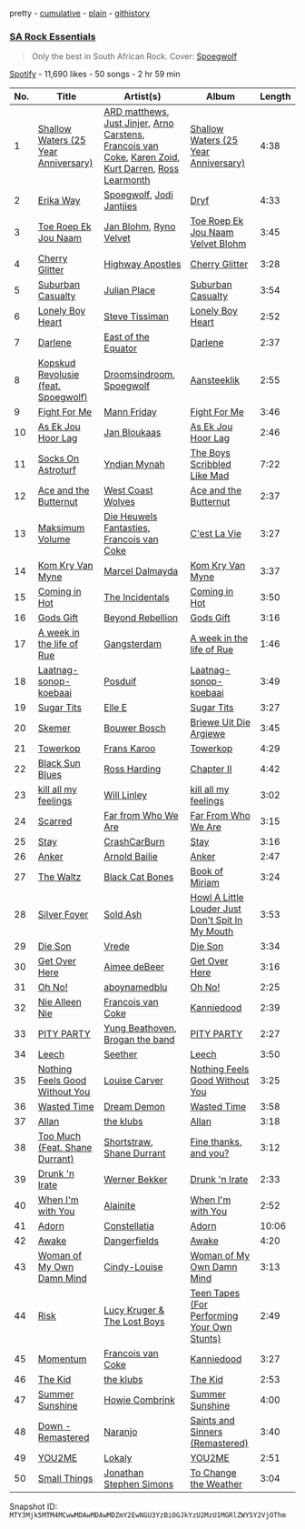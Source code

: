 pretty - [cumulative](/playlists/cumulative/37i9dQZF1DX9mHcd54VItZ.md) - [plain](/playlists/plain/37i9dQZF1DX9mHcd54VItZ) - [githistory](https://github.githistory.xyz/mackorone/spotify-playlist-archive/blob/main/playlists/plain/37i9dQZF1DX9mHcd54VItZ)

### [SA Rock Essentials](https://open.spotify.com/playlist/37i9dQZF1DX9mHcd54VItZ)

> Only the best in South African Rock\. Cover: <a href="https://open.spotify.com/artist/6o4TnAxiqaQfZMLl55NFdn?si=WI34bLehT3a9D6VNTzXWCw">Spoegwolf</a>

[Spotify](https://open.spotify.com/user/spotify) - 11,690 likes - 50 songs - 2 hr 59 min

| No. | Title | Artist(s) | Album | Length |
|---|---|---|---|---|
| 1 | [Shallow Waters \(25 Year Anniversary\)](https://open.spotify.com/track/7vdiUC7BzKmBqsSEJsbnbr) | [ARD matthews](https://open.spotify.com/artist/5LeZoIsr3HTDipdWQbiAfo), [Just Jinjer](https://open.spotify.com/artist/4ywF40MvBzMeS8jijufoao), [Arno Carstens](https://open.spotify.com/artist/4VE8VoX8eVfwfVSuikRyxE), [Francois van Coke](https://open.spotify.com/artist/7pJtnZQLPJmqzVfdIz7eFF), [Karen Zoid](https://open.spotify.com/artist/1x6N4tQft8TwRuhOfRUgWC), [Kurt Darren](https://open.spotify.com/artist/3fFoaTI85WuaVkSMUxeYRd), [Ross Learmonth](https://open.spotify.com/artist/5ONIVFtUBDrUz28G8ltCHN) | [Shallow Waters \(25 Year Anniversary\)](https://open.spotify.com/album/1dqY6TUiXJMyMOsQ657mw4) | 4:38 |
| 2 | [Erika Way](https://open.spotify.com/track/1smrGKf89mWioxRiWHLtV7) | [Spoegwolf](https://open.spotify.com/artist/6o4TnAxiqaQfZMLl55NFdn), [Jodi Jantjies](https://open.spotify.com/artist/7bO5j58JFaj207CPYThbpG) | [Dryf](https://open.spotify.com/album/445kxPtDxdYm3AMBJpKxLt) | 4:33 |
| 3 | [Toe Roep Ek Jou Naam](https://open.spotify.com/track/2ZYbvsHY9vG3pqI8qYTgN6) | [Jan Blohm](https://open.spotify.com/artist/4INPDZ7XS2f8jsp7CMM6WW), [Ryno Velvet](https://open.spotify.com/artist/1qn5hZjDJPBVBFsqLujvyt) | [Toe Roep Ek Jou Naam Velvet Blohm](https://open.spotify.com/album/3rWwRZdKja3xTo7CQYDBvi) | 3:45 |
| 4 | [Cherry Glitter](https://open.spotify.com/track/2V57HqcRwmG9wYr8rcFbAa) | [Highway Apostles](https://open.spotify.com/artist/66GDNl05VRYiOnkKgVfOEE) | [Cherry Glitter](https://open.spotify.com/album/7EqFfWWUmsqSI0csBwIasf) | 3:28 |
| 5 | [Suburban Casualty](https://open.spotify.com/track/0dfdQeAFmqYU73QISETk7K) | [Julian Place](https://open.spotify.com/artist/0l5bLIu2lwaoE2Jp15kVcr) | [Suburban Casualty](https://open.spotify.com/album/7tUR8nLZ32a4UoimsM3hmI) | 3:54 |
| 6 | [Lonely Boy Heart](https://open.spotify.com/track/0oMAe0kUbEvzBDfiNtk6AP) | [Steve Tissiman](https://open.spotify.com/artist/7ebybXjJ5EhyGVt7fhM5fJ) | [Lonely Boy Heart](https://open.spotify.com/album/2fZYS7lZt0PjkRjgfUe5Nf) | 2:52 |
| 7 | [Darlene](https://open.spotify.com/track/5oSm6O7Vl8D31fwXDdOEbJ) | [East of the Equator](https://open.spotify.com/artist/3zpLOUiHG13KAwneK1cswd) | [Darlene](https://open.spotify.com/album/36ctPjNUlyQ4JAg0XkJqZK) | 2:37 |
| 8 | [Kopskud Revolusie \(feat\. Spoegwolf\)](https://open.spotify.com/track/5taKG0t4Z0sv247eXWuWij) | [Droomsindroom](https://open.spotify.com/artist/36P4zQxOGCSabr44bXS8kW), [Spoegwolf](https://open.spotify.com/artist/6o4TnAxiqaQfZMLl55NFdn) | [Aansteeklik](https://open.spotify.com/album/3dOKf9YXYnPLlRLaCwsL2G) | 2:55 |
| 9 | [Fight For Me](https://open.spotify.com/track/04SvT7sTy6PcImc0mmEXmU) | [Mann Friday](https://open.spotify.com/artist/5mIQ8NjjqcuGvlboXVzJV8) | [Fight For Me](https://open.spotify.com/album/20vcpStEfCgWZiwTtGojta) | 3:46 |
| 10 | [As Ek Jou Hoor Lag](https://open.spotify.com/track/1W5M5PXjBeLKgac4uMrbHO) | [Jan Bloukaas](https://open.spotify.com/artist/78BYwFUCGOHFIC54M4Rnic) | [As Ek Jou Hoor Lag](https://open.spotify.com/album/3GW8Df9g7461vot9mVJN29) | 2:46 |
| 11 | [Socks On Astroturf](https://open.spotify.com/track/5gtDFsmSgRX9wWYNjVFUer) | [Yndian Mynah](https://open.spotify.com/artist/5vPZcy1yojk3MN9D2g1c0C) | [The Boys Scribbled Like Mad](https://open.spotify.com/album/4Jx4ckh0oER0VRdmrQlJdX) | 7:22 |
| 12 | [Ace and the Butternut](https://open.spotify.com/track/11AD2oUaR1kxX5yez8xXjW) | [West Coast Wolves](https://open.spotify.com/artist/5cPXEpwSlUHUTsGY3V39IY) | [Ace and the Butternut](https://open.spotify.com/album/6mvpakbGhtdsFiSJA07wrP) | 2:37 |
| 13 | [Maksimum Volume](https://open.spotify.com/track/4JsFnYPu7208vajpj05I7B) | [Die Heuwels Fantasties](https://open.spotify.com/artist/0FrkoXLOCHCWfMXw10Apxb), [Francois van Coke](https://open.spotify.com/artist/7pJtnZQLPJmqzVfdIz7eFF) | [C'est La Vie](https://open.spotify.com/album/6rwHalenFvXv3J6H2xj3MQ) | 3:27 |
| 14 | [Kom Kry Van Myne](https://open.spotify.com/track/3E3768rjpDCanBS5ehkuXg) | [Marcel Dalmayda](https://open.spotify.com/artist/6jWwRKC7o4pvYYkl23db93) | [Kom Kry Van Myne](https://open.spotify.com/album/3m0if00d6lcjf4f9OrCtM0) | 3:37 |
| 15 | [Coming in Hot](https://open.spotify.com/track/0C5VbQrV3LDqPue7LNRhTo) | [The Incidentals](https://open.spotify.com/artist/5eTPQQeM4ggfNxQ9m4dDfS) | [Coming in Hot](https://open.spotify.com/album/6NRTD0I4d75b9byRFw67Sd) | 3:50 |
| 16 | [Gods Gift](https://open.spotify.com/track/5APaebgO8j2iv9948t0s4N) | [Beyond Rebellion](https://open.spotify.com/artist/4Xl49RTIZKi3DYvoC1AkXe) | [Gods Gift](https://open.spotify.com/album/2gQmIomnl7SgDVZyvqxMBi) | 3:16 |
| 17 | [A week in the life of Rue](https://open.spotify.com/track/1mA3jtJ4mFwYRVZjaDKjL1) | [Gangsterdam](https://open.spotify.com/artist/63fJ4ckrhwwtDX31WrhqfS) | [A week in the life of Rue](https://open.spotify.com/album/36ZyxfmSrx40YfqLqOkCZE) | 1:46 |
| 18 | [Laatnag\-sonop\-koebaai](https://open.spotify.com/track/6gq6he9HdSJqPcsgFQbxWQ) | [Posduif](https://open.spotify.com/artist/0BIs8iCsPrho1IZMdse349) | [Laatnag\-sonop\-koebaai](https://open.spotify.com/album/6gvpn8iBbVXJEbmWt3sLVN) | 3:49 |
| 19 | [Sugar Tits](https://open.spotify.com/track/4zvgJZD3bm6V4axDHFErc3) | [Elle E](https://open.spotify.com/artist/1nDFaBV4uU4q5ytMeIoj1C) | [Sugar Tits](https://open.spotify.com/album/7pc2tW0f3iIfBeBjDmGQzv) | 3:27 |
| 20 | [Skemer](https://open.spotify.com/track/1jA3oyVG2hVhJ1N4pEnikA) | [Bouwer Bosch](https://open.spotify.com/artist/5HZFQNs0MnrxxtU7dvi4Te) | [Briewe Uit Die Argiewe](https://open.spotify.com/album/0S5HPecNnxsYdKnQXPVdcG) | 3:45 |
| 21 | [Towerkop](https://open.spotify.com/track/0lxm6E9GTyQ8hJXxnR5hZb) | [Frans Karoo](https://open.spotify.com/artist/327EzTZc6z3mGwHbdaNKBO) | [Towerkop](https://open.spotify.com/album/2WlM9UWueQZ0beAQSbjRKx) | 4:29 |
| 22 | [Black Sun Blues](https://open.spotify.com/track/4rBXj6zG73kTuhdZGmSMHR) | [Ross Harding](https://open.spotify.com/artist/1FqnXueiEcKhdI6NBFwKcA) | [Chapter II](https://open.spotify.com/album/7AkMozqHXDF5OtauzP2ZQI) | 4:42 |
| 23 | [kill all my feelings](https://open.spotify.com/track/0dlCaafsMEfprlXtoogDgm) | [Will Linley](https://open.spotify.com/artist/3xnCBQeZDec3FFo8vUSt4N) | [kill all my feelings](https://open.spotify.com/album/1onwNNRB0cQ5gBRFknbYPp) | 3:02 |
| 24 | [Scarred](https://open.spotify.com/track/3C1piIulJ3OSeGZLqa8i8M) | [Far from Who We Are](https://open.spotify.com/artist/5942rdEHlZewFlsd3ThJvO) | [Far From Who We Are](https://open.spotify.com/album/03CcQkzVwJtlfN0k33fjpg) | 3:15 |
| 25 | [Stay](https://open.spotify.com/track/1pc4xCCi7VhemQGSk8eQyz) | [CrashCarBurn](https://open.spotify.com/artist/184sdcjHnD6iVWbPEhxJoC) | [Stay](https://open.spotify.com/album/41bORE1k7ez2pWNJDXz0Ls) | 3:16 |
| 26 | [Anker](https://open.spotify.com/track/7vcdnzmzZS0oNDpqLgfn3g) | [Arnold Bailie](https://open.spotify.com/artist/7xttIqt236FLfWKVsIDMxp) | [Anker](https://open.spotify.com/album/1Viibdh9TgQh4TGpkmnLth) | 2:47 |
| 27 | [The Waltz](https://open.spotify.com/track/1o75mFZMjlWXDupelG6AM7) | [Black Cat Bones](https://open.spotify.com/artist/1qg7JzFBXX7rU711SFfPgO) | [Book of Miriam](https://open.spotify.com/album/5tisDlIaGFaTVFE3hgmIln) | 3:24 |
| 28 | [Silver Foyer](https://open.spotify.com/track/7z0kfDxyBzRkHxoEEjQxU7) | [Sold Ash](https://open.spotify.com/artist/1y87T8TRFJAPIEF7X9oQMz) | [Howl A Little Louder Just Don't Spit In My Mouth](https://open.spotify.com/album/33Lu72KGrREZEPh7py0il7) | 3:53 |
| 29 | [Die Son](https://open.spotify.com/track/5XN4CaqKylyeSvGRm3qKKz) | [Vrede](https://open.spotify.com/artist/4SqW28gCAQ45aqUa0KszgX) | [Die Son](https://open.spotify.com/album/5ttZoEZPKLeJqC1fr2okSJ) | 3:34 |
| 30 | [Get Over Here](https://open.spotify.com/track/6DuZOFGc4LBr0HSbbd03q3) | [Aimee deBeer](https://open.spotify.com/artist/3c3FUUJYZOv8Le1htg2Gl6) | [Get Over Here](https://open.spotify.com/album/23aiLlsImhhiuCfYGcBpfC) | 3:16 |
| 31 | [Oh No!](https://open.spotify.com/track/4QOGyHQHQBh8Legq1hrOcE) | [aboynamedblu](https://open.spotify.com/artist/4DCRHW4ITYEaA0qmW3PYJj) | [Oh No!](https://open.spotify.com/album/64Na1iGg8petII9jhmDNf3) | 2:25 |
| 32 | [Nie Alleen Nie](https://open.spotify.com/track/0yXCVcqwnZdM2GVGtSMRS3) | [Francois van Coke](https://open.spotify.com/artist/7pJtnZQLPJmqzVfdIz7eFF) | [Kanniedood](https://open.spotify.com/album/2sAn67LpCat3XJqDuMmtTh) | 2:39 |
| 33 | [PITY PARTY](https://open.spotify.com/track/275HPZ0ZqO7aVvP0oNqO5b) | [Yung Beathoven](https://open.spotify.com/artist/1jRPlDFS33VKRsW5WYBNTs), [Brogan the band](https://open.spotify.com/artist/6hyyfSQkg85RaqUiyflfZc) | [PITY PARTY](https://open.spotify.com/album/44aRUzG8io87BE9XUIhYy8) | 2:27 |
| 34 | [Leech](https://open.spotify.com/track/213FfJIwavzYZrAXa2nNL5) | [Seether](https://open.spotify.com/artist/6B5c4sch27tWHAGdarpPaW) | [Leech](https://open.spotify.com/album/4xnqnQAzwMK6gZsuPTojvU) | 3:50 |
| 35 | [Nothing Feels Good Without You](https://open.spotify.com/track/0ldL6b3ZxXX5hcAntTHsi6) | [Louise Carver](https://open.spotify.com/artist/3MGKwPbzEu5ZFlDAJA75uD) | [Nothing Feels Good Without You](https://open.spotify.com/album/2oRvkrGd0ceGblE1Ui8hBe) | 3:25 |
| 36 | [Wasted Time](https://open.spotify.com/track/7EE7O5tuOKrlnhALLnkrW7) | [Dream Demon](https://open.spotify.com/artist/2YQKfqhM5oQ2u59LelCzki) | [Wasted Time](https://open.spotify.com/album/3qSADMb9OU8gQqiRgFkKEr) | 3:58 |
| 37 | [Allan](https://open.spotify.com/track/7EsJj7ryKHTThQpDxqP3ND) | [the klubs](https://open.spotify.com/artist/6hbEqXIhCdWLuQn3SUgibF) | [Allan](https://open.spotify.com/album/19kis2Tm2560bvWxFGBIoW) | 3:18 |
| 38 | [Too Much \(Feat\. Shane Durrant\)](https://open.spotify.com/track/5ERIKZDFo9IDQl4dg69fzS) | [Shortstraw](https://open.spotify.com/artist/1jldLaOPqF1tSIqeHruozt), [Shane Durrant](https://open.spotify.com/artist/3rJ8mFZryeXC2n5bMkQVkV) | [Fine thanks, and you?](https://open.spotify.com/album/7w9HwmPatYwQd2MgIUqyM8) | 3:12 |
| 39 | [Drunk 'n Irate](https://open.spotify.com/track/25vGUFIheFaFNOdl0T8APH) | [Werner Bekker](https://open.spotify.com/artist/1mbI2Vrn5ZIHEH1PzTrA4K) | [Drunk 'n Irate](https://open.spotify.com/album/5JyKQ7U1Cy5xucch8ZVFaF) | 2:33 |
| 40 | [When I'm with You](https://open.spotify.com/track/5CFsX5OidbqmLa71haeKhO) | [Alainite](https://open.spotify.com/artist/0jz2Kq6n1hX6kAahNkutXH) | [When I'm with You](https://open.spotify.com/album/6nY5M5Y1lxoxXqhM0lsuzL) | 2:52 |
| 41 | [Adorn](https://open.spotify.com/track/41W0utTSMSS6F5yL7QJ5Fw) | [Constellatia](https://open.spotify.com/artist/1r8tzQXEPrte5GZ06LppsS) | [Adorn](https://open.spotify.com/album/31T0ESmfCXIWrd2kHQILbP) | 10:06 |
| 42 | [Awake](https://open.spotify.com/track/25TN22SHRxXPlPlobiyXr6) | [Dangerfields](https://open.spotify.com/artist/2jvp5tnnyCvPIgOczuIaZU) | [Awake](https://open.spotify.com/album/3WzW1B4xGh1xTVJaAFvLsW) | 4:20 |
| 43 | [Woman of My Own Damn Mind](https://open.spotify.com/track/6F6gMyGT1L3uCEgaIIT8Nl) | [Cindy\-Louise](https://open.spotify.com/artist/6nEhQq8FIrP4VY4lixkdZD) | [Woman of My Own Damn Mind](https://open.spotify.com/album/6SMEvTVAfvoQNTnRdJA2Bp) | 3:13 |
| 44 | [Risk](https://open.spotify.com/track/1lXXDSVn8fZ32AxIEvM6oX) | [Lucy Kruger & The Lost Boys](https://open.spotify.com/artist/2qFDhzWBDqbPOjhy8Fkl3u) | [Teen Tapes \(For Performing Your Own Stunts\)](https://open.spotify.com/album/22tHTROvyyl2EsO5iUodJj) | 2:49 |
| 45 | [Momentum](https://open.spotify.com/track/1PLdMFrVv6cCT9MrQneTMN) | [Francois van Coke](https://open.spotify.com/artist/7pJtnZQLPJmqzVfdIz7eFF) | [Kanniedood](https://open.spotify.com/album/2sAn67LpCat3XJqDuMmtTh) | 3:27 |
| 46 | [The Kid](https://open.spotify.com/track/30E5yBOsMJ14qYzBbLY9Xo) | [the klubs](https://open.spotify.com/artist/6hbEqXIhCdWLuQn3SUgibF) | [The Kid](https://open.spotify.com/album/4HQlRenLS3Mu9gvIk3tJzk) | 2:53 |
| 47 | [Summer Sunshine](https://open.spotify.com/track/3P7P02UIJbX4tAHn999Db8) | [Howie Combrink](https://open.spotify.com/artist/4lGRkSUk4yUwS2qd5inP4J) | [Summer Sunshine](https://open.spotify.com/album/7baEJf3STZnHaHSyUkGp4y) | 4:00 |
| 48 | [Down \- Remastered](https://open.spotify.com/track/50lAUbTwVsGu97tj3j6cGi) | [Naranjo](https://open.spotify.com/artist/1St8wuhPvlGxHp49tsZH2R) | [Saints and Sinners \(Remastered\)](https://open.spotify.com/album/4kopPPmW09PGMnh85jojya) | 3:40 |
| 49 | [YOU2ME](https://open.spotify.com/track/6BeR3yIHr9O6ZjQzmpXN2Z) | [Lokaly](https://open.spotify.com/artist/2xMgbeCaxqn40elRsuLMf4) | [YOU2ME](https://open.spotify.com/album/5Y98Ocf2q2Y3i4Lkw1ap3x) | 2:51 |
| 50 | [Small Things](https://open.spotify.com/track/4a4AneoUBYsM121PNivyD1) | [Jonathan Stephen Simons](https://open.spotify.com/artist/2XxdWUIImuXGYIN3E9Uave) | [To Change the Weather](https://open.spotify.com/album/5imGkqzgxOU3dgtEL7uwON) | 3:04 |

Snapshot ID: `MTY3Mjk5MTM4MCwwMDAwMDAwMDZmY2EwNGU3YzBiOGJkYzU2MzU1MGRlZWY5Y2VjOThm`
